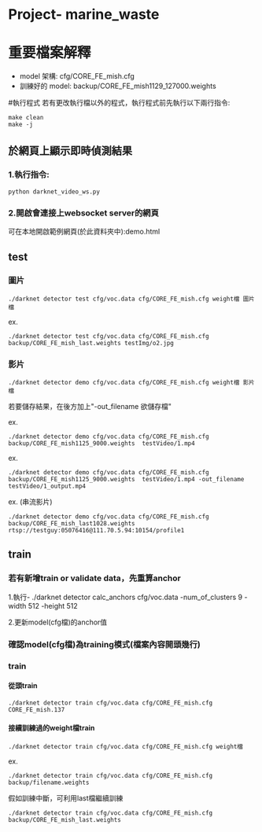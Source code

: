 # Project- marine_waste
# 重要檔案解釋
- model 架構: cfg/CORE_FE_mish.cfg
- 訓練好的 model: backup/CORE_FE_mish1129_127000.weights


#執行程式
若有更改執行檔以外的程式，執行程式前先執行以下兩行指令:

    make clean
    make -j

## 於網頁上顯示即時偵測結果
### 1.執行指令:
    python darknet_video_ws.py 

### 2.開啟會連接上websocket server的網頁
可在本地開啟範例網頁(於此資料夾中):demo.html

## test
### 圖片
    ./darknet detector test cfg/voc.data cfg/CORE_FE_mish.cfg weight檔 圖片檔 

ex.

    ./darknet detector test cfg/voc.data cfg/CORE_FE_mish.cfg backup/CORE_FE_mish_last.weights testImg/o2.jpg 
    
### 影片
    ./darknet detector demo cfg/voc.data cfg/CORE_FE_mish.cfg weight檔 影片檔
若要儲存結果，在後方加上"-out_filename 欲儲存檔"

ex.

    ./darknet detector demo cfg/voc.data cfg/CORE_FE_mish.cfg backup/CORE_FE_mish1125_9000.weights  testVideo/1.mp4

ex.

    ./darknet detector demo cfg/voc.data cfg/CORE_FE_mish.cfg backup/CORE_FE_mish1125_9000.weights  testVideo/1.mp4 -out_filename testVideo/1_output.mp4

ex. (串流影片)

    ./darknet detector demo cfg/voc.data cfg/CORE_FE_mish.cfg backup/CORE_FE_mish_last1028.weights  rtsp://testguy:05076416@111.70.5.94:10154/profile1

## train
### 若有新增train or validate data，先重算anchor
1.執行-
./darknet detector calc_anchors cfg/voc.data -num_of_clusters 9 -width 512 -height 512

2.更新model(cfg檔)的anchor值

### 確認model(cfg檔)為training模式(檔案內容開頭幾行)

### train
#### 從頭train
    ./darknet detector train cfg/voc.data cfg/CORE_FE_mish.cfg CORE_FE_mish.137

#### 接續訓練過的weight檔train
    ./darknet detector train cfg/voc.data cfg/CORE_FE_mish.cfg weight檔

ex.

    ./darknet detector train cfg/voc.data cfg/CORE_FE_mish.cfg backup/filename.weights
假如訓練中斷，可利用last檔繼續訓練
    
    ./darknet detector train cfg/voc.data cfg/CORE_FE_mish.cfg backup/CORE_FE_mish_last.weights
